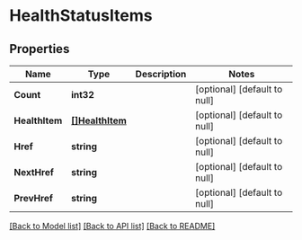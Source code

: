 # HealthStatusItems

## Properties
Name | Type | Description | Notes
------------ | ------------- | ------------- | -------------
**Count** | **int32** |  | [optional] [default to null]
**HealthItem** | [**[]HealthItem**](healthItem.md) |  | [optional] [default to null]
**Href** | **string** |  | [optional] [default to null]
**NextHref** | **string** |  | [optional] [default to null]
**PrevHref** | **string** |  | [optional] [default to null]

[[Back to Model list]](../README.md#documentation-for-models) [[Back to API list]](../README.md#documentation-for-api-endpoints) [[Back to README]](../README.md)


